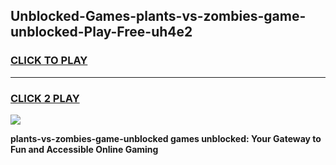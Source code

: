 
## Unblocked-Games-plants-vs-zombies-game-unblocked-Play-Free-uh4e2
<h3>
<a href="https://premium76.site?title=plants-vs-zombies-game-unblocked&ref=17A">CLICK TO PLAY</a></h3>
<hr>

<h3>
<a href="https://premium76.site?title=plants-vs-zombies-game-unblocked&ref=17A">CLICK 2 PLAY</a>
  
</h3>

<a href="https://premium76.site?title=plants-vs-zombies-game-unblocked&ref=17A"><img src="https://clearcache.store/games.png"></a>


**plants-vs-zombies-game-unblocked games unblocked: Your Gateway to Fun and Accessible Online Gaming**
